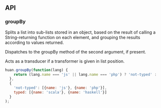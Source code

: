 ## API

### groupBy

Splits a list into sub-lists stored in an object, based on the result of calling
 a String-returning function on each element,
 and grouping the results according to values returned.

Dispatches to the groupBy method of the second argument, if present.

Acts as a transducer if a transformer is given in list position.

```javascript
huan.groupBy(function(lang) {
    return (lang.name === 'js' || lang.name === 'php') ? 'not-typed' : 'type';
  },
  {
    'not-typed': [{name: 'js'}, {name: 'php'}],
    typed: [{name: 'scala'}, {name: 'haskell'}]
  }
);
```
